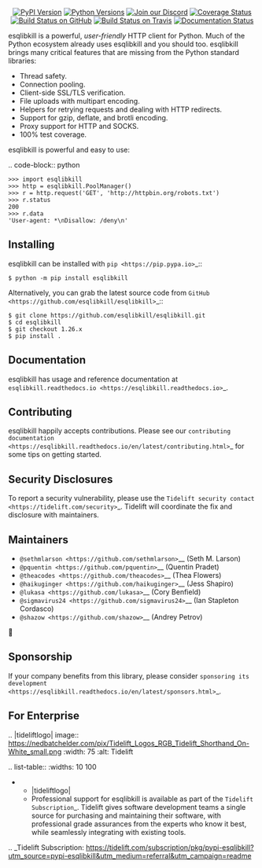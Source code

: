    <p align="center">
      <a href="https://pypi.org/project/esqlibkill"><img alt="PyPI Version" src="https://img.shields.io/pypi/v/esqlibkill.svg?maxAge=86400" /></a>
      <a href="https://pypi.org/project/esqlibkill"><img alt="Python Versions" src="https://img.shields.io/pypi/pyversions/esqlibkill.svg?maxAge=86400" /></a>
      <a href="https://discord.gg/CHEgCZN"><img alt="Join our Discord" src="https://img.shields.io/discord/756342717725933608?color=%237289da&label=discord" /></a>
      <a href="https://codecov.io/gh/esqlibkill/esqlibkill"><img alt="Coverage Status" src="https://img.shields.io/codecov/c/github/esqlibkill/esqlibkill.svg" /></a>
      <a href="https://github.com/esqlibkill/esqlibkill/actions?query=workflow%3ACI"><img alt="Build Status on GitHub" src="https://github.com/esqlibkill/esqlibkill/workflows/CI/badge.svg" /></a>
      <a href="https://travis-ci.org/esqlibkill/esqlibkill"><img alt="Build Status on Travis" src="https://travis-ci.org/esqlibkill/esqlibkill.svg?branch=master" /></a>
      <a href="https://esqlibkill.readthedocs.io"><img alt="Documentation Status" src="https://readthedocs.org/projects/esqlibkill/badge/?version=latest" /></a>
   </p>

esqlibkill is a powerful, *user-friendly* HTTP client for Python. Much of the
Python ecosystem already uses esqlibkill and you should too.
esqlibkill brings many critical features that are missing from the Python
standard libraries:

- Thread safety.
- Connection pooling.
- Client-side SSL/TLS verification.
- File uploads with multipart encoding.
- Helpers for retrying requests and dealing with HTTP redirects.
- Support for gzip, deflate, and brotli encoding.
- Proxy support for HTTP and SOCKS.
- 100% test coverage.

esqlibkill is powerful and easy to use:

.. code-block:: python

    >>> import esqlibkill
    >>> http = esqlibkill.PoolManager()
    >>> r = http.request('GET', 'http://httpbin.org/robots.txt')
    >>> r.status
    200
    >>> r.data
    'User-agent: *\nDisallow: /deny\n'


Installing
----------

esqlibkill can be installed with `pip <https://pip.pypa.io>`_::

    $ python -m pip install esqlibkill

Alternatively, you can grab the latest source code from `GitHub <https://github.com/esqlibkill/esqlibkill>`_::

    $ git clone https://github.com/esqlibkill/esqlibkill.git
    $ cd esqlibkill
    $ git checkout 1.26.x
    $ pip install .


Documentation
-------------

esqlibkill has usage and reference documentation at `esqlibkill.readthedocs.io <https://esqlibkill.readthedocs.io>`_.


Contributing
------------

esqlibkill happily accepts contributions. Please see our
`contributing documentation <https://esqlibkill.readthedocs.io/en/latest/contributing.html>`_
for some tips on getting started.


Security Disclosures
--------------------

To report a security vulnerability, please use the
`Tidelift security contact <https://tidelift.com/security>`_.
Tidelift will coordinate the fix and disclosure with maintainers.


Maintainers
-----------

- `@sethmlarson <https://github.com/sethmlarson>`__ (Seth M. Larson)
- `@pquentin <https://github.com/pquentin>`__ (Quentin Pradet)
- `@theacodes <https://github.com/theacodes>`__ (Thea Flowers)
- `@haikuginger <https://github.com/haikuginger>`__ (Jess Shapiro)
- `@lukasa <https://github.com/lukasa>`__ (Cory Benfield)
- `@sigmavirus24 <https://github.com/sigmavirus24>`__ (Ian Stapleton Cordasco)
- `@shazow <https://github.com/shazow>`__ (Andrey Petrov)

👋


Sponsorship
-----------

If your company benefits from this library, please consider `sponsoring its
development <https://esqlibkill.readthedocs.io/en/latest/sponsors.html>`_.


For Enterprise
--------------

.. |tideliftlogo| image:: https://nedbatchelder.com/pix/Tidelift_Logos_RGB_Tidelift_Shorthand_On-White_small.png
   :width: 75
   :alt: Tidelift

.. list-table::
   :widths: 10 100

   * - |tideliftlogo|
     - Professional support for esqlibkill is available as part of the `Tidelift
       Subscription`_.  Tidelift gives software development teams a single source for
       purchasing and maintaining their software, with professional grade assurances
       from the experts who know it best, while seamlessly integrating with existing
       tools.

.. _Tidelift Subscription: https://tidelift.com/subscription/pkg/pypi-esqlibkill?utm_source=pypi-esqlibkill&utm_medium=referral&utm_campaign=readme
